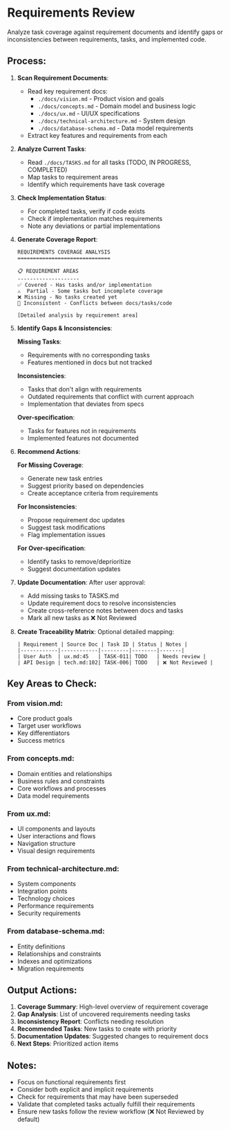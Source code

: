 # Requirements Review

Analyze task coverage against requirement documents and identify gaps or inconsistencies between requirements, tasks, and implemented code.

## Process:

1. **Scan Requirement Documents**:
   - Read key requirement docs:
     * `./docs/vision.md` - Product vision and goals
     * `./docs/concepts.md` - Domain model and business logic
     * `./docs/ux.md` - UI/UX specifications
     * `./docs/technical-architecture.md` - System design
     * `./docs/database-schema.md` - Data model requirements
   - Extract key features and requirements from each

2. **Analyze Current Tasks**:
   - Read `./docs/TASKS.md` for all tasks (TODO, IN PROGRESS, COMPLETED)
   - Map tasks to requirement areas
   - Identify which requirements have task coverage

3. **Check Implementation Status**:
   - For completed tasks, verify if code exists
   - Check if implementation matches requirements
   - Note any deviations or partial implementations

4. **Generate Coverage Report**:
   ```
   REQUIREMENTS COVERAGE ANALYSIS
   ==============================

   📋 REQUIREMENT AREAS
   --------------------
   ✅ Covered - Has tasks and/or implementation
   ⚠️  Partial - Some tasks but incomplete coverage
   ❌ Missing - No tasks created yet
   🔄 Inconsistent - Conflicts between docs/tasks/code

   [Detailed analysis by requirement area]
   ```

5. **Identify Gaps & Inconsistencies**:

   **Missing Tasks**:
   - Requirements with no corresponding tasks
   - Features mentioned in docs but not tracked

   **Inconsistencies**:
   - Tasks that don't align with requirements
   - Outdated requirements that conflict with current approach
   - Implementation that deviates from specs

   **Over-specification**:
   - Tasks for features not in requirements
   - Implemented features not documented

6. **Recommend Actions**:

   **For Missing Coverage**:
   - Generate new task entries
   - Suggest priority based on dependencies
   - Create acceptance criteria from requirements

   **For Inconsistencies**:
   - Propose requirement doc updates
   - Suggest task modifications
   - Flag implementation issues

   **For Over-specification**:
   - Identify tasks to remove/deprioritize
   - Suggest documentation updates

7. **Update Documentation**:
   After user approval:
   - Add missing tasks to TASKS.md
   - Update requirement docs to resolve inconsistencies
   - Create cross-reference notes between docs and tasks
   - Mark all new tasks as ❌ Not Reviewed

8. **Create Traceability Matrix**:
   Optional detailed mapping:
   ```
   | Requirement | Source Doc | Task ID | Status | Notes |
   |------------|------------|---------|--------|-------|
   | User Auth  | ux.md:45   | TASK-011| TODO   | Needs review |
   | API Design | tech.md:102| TASK-006| TODO   | ❌ Not Reviewed |
   ```

## Key Areas to Check:

### From vision.md:
- Core product goals
- Target user workflows
- Key differentiators
- Success metrics

### From concepts.md:
- Domain entities and relationships
- Business rules and constraints
- Core workflows and processes
- Data model requirements

### From ux.md:
- UI components and layouts
- User interactions and flows
- Navigation structure
- Visual design requirements

### From technical-architecture.md:
- System components
- Integration points
- Technology choices
- Performance requirements
- Security requirements

### From database-schema.md:
- Entity definitions
- Relationships and constraints
- Indexes and optimizations
- Migration requirements

## Output Actions:

1. **Coverage Summary**: High-level overview of requirement coverage
2. **Gap Analysis**: List of uncovered requirements needing tasks
3. **Inconsistency Report**: Conflicts needing resolution
4. **Recommended Tasks**: New tasks to create with priority
5. **Documentation Updates**: Suggested changes to requirement docs
6. **Next Steps**: Prioritized action items

## Notes:
- Focus on functional requirements first
- Consider both explicit and implicit requirements
- Check for requirements that may have been superseded
- Validate that completed tasks actually fulfill their requirements
- Ensure new tasks follow the review workflow (❌ Not Reviewed by default)